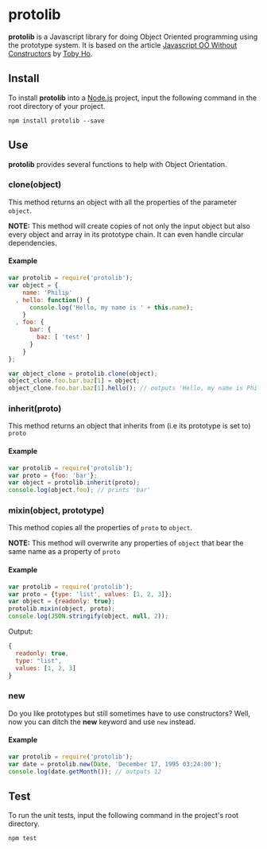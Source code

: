 protolib
========

**protolib** is a Javascript library for doing Object Oriented programming using the prototype system. It is based on the article [Javascript OO Without Constructors](http://tobyho.com/2012/10/21/javascript-OO-without-constructors/) by [Toby Ho](http://www.tobyho.com).

Install
-------

To install **protolib** into a [Node.js](http://nodejs.org) project, input the following command in the root directory of your project.

    npm install protolib --save

Use
---

**protolib** provides several functions to help with Object Orientation.

### clone(object)

This method returns an object with all the properties of the parameter `object`. 

**NOTE:** This method will create copies of not only the input object but also every object and array in its prototype chain. It can even handle circular dependencies.

#### Example

```javascript
var protolib = require('protolib');
var object = {
    name: 'Philip'
  , hello: function() {
      console.log('Hello, my name is ' + this.name);
    }
  , foo: {
      bar: {
        baz: [ 'test' ]
      }
    }
};

var object_clone = protolib.clone(object);
object_clone.foo.bar.baz[1] = object;
object_clone.foo.bar.baz[1].hello(); // outputs 'Hello, my name is Philip'
```

### inherit(proto)

This method returns an object that inherits from (i.e its prototype is set to) `proto`

#### Example

```javascript
var protolib = require('protolib');
var proto = {foo: 'bar'};
var object = protolib.inherit(proto);
console.log(object.foo); // prints 'bar'
```

### mixin(object, prototype)

This method copies all the properties of `proto` to `object`.

**NOTE:** This method will overwrite any properties of `object` that bear the same name as a property of `proto`

#### Example

```javascript
var protolib = require('protolib');
var proto = {type: 'list', values: [1, 2, 3]};
var object = {readonly: true};
protolib.mixin(object, proto);
console.log(JSON.stringify(object, null, 2));
```

Output: 

```javascript
{
  readonly: true,
  type: "list",
  values: [1, 2, 3]
}
```

### new

Do you like prototypes but still sometimes have to use constructors? Well, now you can ditch the **new** keyword and use `new` instead.

#### Example

```javascript
var protolib = require('protolib');
var date = protolib.new(Date, 'December 17, 1995 03:24:00');
console.log(date.getMonth()); // outputs 12
```

Test
----

To run the unit tests, input the following command in the project's root directory.

    npm test
